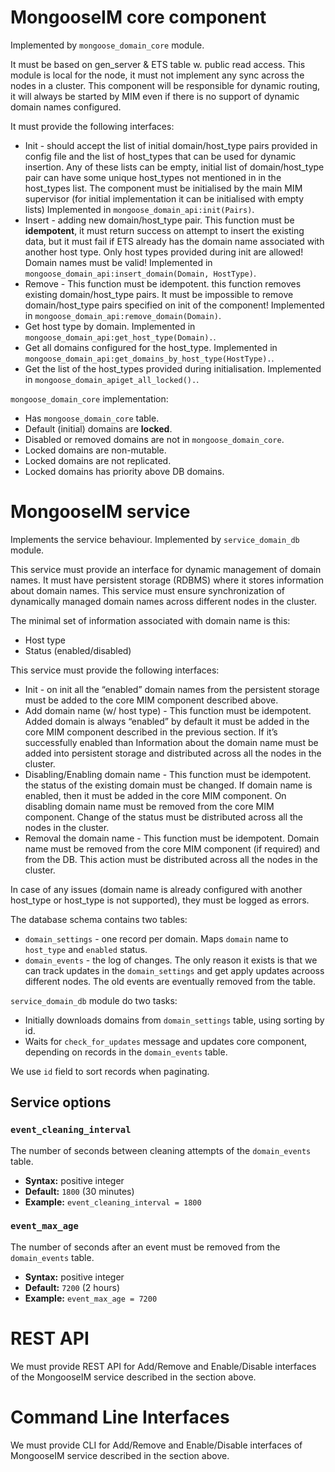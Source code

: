 # MongooseIM core component

Implemented by `mongoose_domain_core` module.

It must be based on gen\_server & ETS table w. public read access.
This module is local for the node, it must not implement any sync across the
nodes in a cluster.
This component will be responsible for dynamic routing, it will always be
started by MIM even if there is no support of dynamic domain names configured.

It must provide the following interfaces:
- Init - should accept the list of initial domain/host\_type pairs provided in
  config file and the list of host\_types that can be used for dynamic insertion.
  Any of these lists can be empty, initial list of domain/host\_type pair can
  have some unique host\_types not mentioned in in the host\_types list.
  The component must be initialised by the main MIM supervisor
  (for initial implementation it can be initialised with empty lists)
  Implemented in `mongoose_domain_api:init(Pairs)`.
- Insert - adding new domain/host\_type pair.
  This function must be **idempotent**, it must return success on attempt to
  insert the existing data, but it must fail if ETS already has the domain
  name associated with another host type.
  Only host types provided during init are allowed! Domain names must be valid!
  Implemented in `mongoose_domain_api:insert_domain(Domain, HostType)`.
- Remove - This function must be idempotent. this function removes existing
  domain/host\_type pairs.
  It must be impossible to remove domain/host\_type pairs specified on init
  of the component!
  Implemented in `mongoose_domain_api:remove_domain(Domain)`.
- Get host type by domain.
  Implemented in `mongoose_domain_api:get_host_type(Domain).`.
- Get all domains configured for the host\_type. 
  Implemented in `mongoose_domain_api:get_domains_by_host_type(HostType).`.
- Get the list of the host\_types provided during initialisation.
  Implemented in `mongoose_domain_apiget_all_locked().`.

`mongoose_domain_core` implementation:

- Has `mongoose_domain_core` table.
- Default (initial) domains are **locked**.
- Disabled or removed domains are not in `mongoose_domain_core`.
- Locked domains are non-mutable.
- Locked domains are not replicated.
- Locked domains has priority above DB domains.

# MongooseIM service

Implements the service behaviour.
Implemented by `service_domain_db` module.

This service must provide an interface for dynamic management of domain names.
It must have persistent storage (RDBMS) where it stores information about domain names.
This service must ensure synchronization of dynamically managed domain names
across different nodes in the cluster.

The minimal set of information associated with domain name is this:

- Host type
- Status (enabled/disabled)

This service must provide the following interfaces:

- Init - on init all the “enabled” domain names from the persistent storage
  must be added to the core MIM component described above.
- Add domain name (w/ host type) - This function must be idempotent.
  Added domain is always “enabled” by default it must be added in the core MIM
  component described in the previous section.
  If it’s successfully enabled than Information about the domain name must be
  added into persistent storage and distributed across all the nodes in the cluster.
- Disabling/Enabling domain name - This function must be idempotent. the status
  of the existing domain must be changed.
  If domain name is enabled, then it must be added in the core MIM component.
  On disabling domain name must be removed from the core MIM component.
  Change of the status must be distributed across all the nodes in the cluster.
- Removal the domain name - This function must be idempotent.
  Domain name must be removed from the core MIM component (if required) and from the DB.
  This action must be distributed across all the nodes in the cluster.

In case of any issues (domain name is already configured with another
host\_type or host\_type is not supported), they must be logged as errors.

The database schema contains two tables:

- `domain_settings` - one record per domain. Maps `domain` name to `host_type` and `enabled` status.
- `domain_events` - the log of changes. The only reason it exists is that
  we can track updates in the `domain_settings` and get apply updates acrooss different nodes.
  The old events are eventually removed from the table.

`service_domain_db` module do two tasks:

- Initially downloads domains from `domain_settings` table, using sorting by id.
- Waits for `check_for_updates` message and updates core component, depending
  on records in the `domain_events` table.

We use `id` field to sort records when paginating.

## Service options

### `event_cleaning_interval`

The number of seconds between cleaning attempts of the `domain_events` table.

* **Syntax:** positive integer
* **Default:** `1800` (30 minutes)
* **Example:** `event_cleaning_interval = 1800`

### `event_max_age`

The number of seconds after an event must be removed from the `domain_events` table.

* **Syntax:** positive integer
* **Default:** `7200` (2 hours)
* **Example:** `event_max_age = 7200`

# REST API

We must provide REST API for Add/Remove and Enable/Disable interfaces of the
MongooseIM service described in the section above.

# Command Line Interfaces
 
We must provide CLI for Add/Remove and Enable/Disable interfaces of MongooseIM
service described in the section above.
